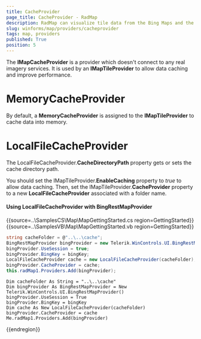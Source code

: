 ```yaml
---
title: CacheProvider
page_title: CacheProvider - RadMap
description: RadMap can visualize tile data from the Bing Maps and the OpenStreetMaps REST services as well as from the local file system.
slug: winforms/map/providers/cacheprovider
tags: map, providers
published: True
position: 5 
---
```


The __IMapCacheProvider__ is a provider which doesn't connect to any real imagery services. It is used by an __IMapTileProvider__ to allow data caching and improve performance. 

# MemoryCacheProvider

By default, a __MemoryCacheProvider__ is assigned to the __IMapTileProvider__ to cache data into memory.

# LocalFileCacheProvider

The LocalFileCacheProvider.__CacheDirectoryPath__ property gets or sets the cache directory path. 

You should set the IMapTileProvider.__EnableCaching__ property to *true* to allow data caching. Then, set the IMapTileProvider.__CacheProvider__ property to a new __LocalFileCacheProvider__ associated with a folder name.

#### Using LocalFileCacheProvider with BingRestMapProvider

{{source=..\SamplesCS\Map\MapGettingStarted.cs region=GettingStarted}} 
{{source=..\SamplesVB\Map\MapGettingStarted.vb region=GettingStarted}}

````C#
string cacheFolder = @"..\..\cache";
BingRestMapProvider bingProvider = new Telerik.WinControls.UI.BingRestMapProvider();
bingProvider.UseSession = true;
bingProvider.BingKey = bingKey;
LocalFileCacheProvider cache = new LocalFileCacheProvider(cacheFolder);
bingProvider.CacheProvider = cache;
this.radMap1.Providers.Add(bingProvider);

````
````VB.NET
Dim cacheFolder As String = "..\..\cache"
Dim bingProvider As BingRestMapProvider = New Telerik.WinControls.UI.BingRestMapProvider()
bingProvider.UseSession = True
bingProvider.BingKey = bingKey
Dim cache As New LocalFileCacheProvider(cacheFolder)
bingProvider.CacheProvider = cache
Me.radMap1.Providers.Add(bingProvider)

````

{{endregion}} 
